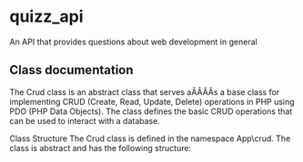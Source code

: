 # quizz_api
An API that provides questions about web development in general

## Class documentation
The Crud class is an abstract class that serves aÂÂÂÂs a base class for implementing CRUD (Create, Read, Update, Delete) operations in PHP using PDO (PHP Data Objects). The class defines the basic CRUD operations that can be used to interact with a database.

Class Structure
The Crud class is defined in the namespace App\crud. The class is abstract and has the following structure:
